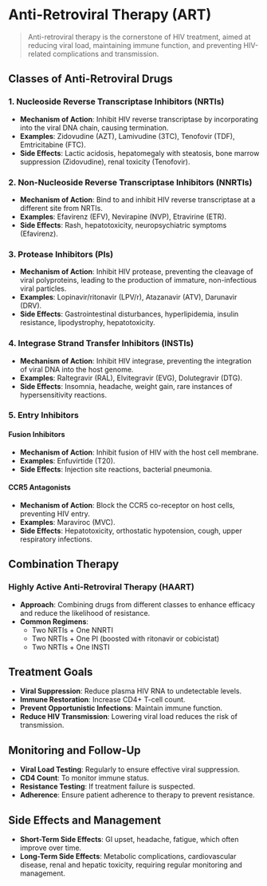 # Anti-Retroviral Therapy (ART)

> Anti-retroviral therapy is the cornerstone of HIV treatment, aimed at reducing viral load, maintaining immune function, and preventing HIV-related complications and transmission.

## Classes of Anti-Retroviral Drugs

### 1. Nucleoside Reverse Transcriptase Inhibitors (NRTIs)

- **Mechanism of Action**: Inhibit HIV reverse transcriptase by incorporating into the viral DNA chain, causing termination.
- **Examples**: Zidovudine (AZT), Lamivudine (3TC), Tenofovir (TDF), Emtricitabine (FTC).
- **Side Effects**: Lactic acidosis, hepatomegaly with steatosis, bone marrow suppression (Zidovudine), renal toxicity (Tenofovir).

### 2. Non-Nucleoside Reverse Transcriptase Inhibitors (NNRTIs)

- **Mechanism of Action**: Bind to and inhibit HIV reverse transcriptase at a different site from NRTIs.
- **Examples**: Efavirenz (EFV), Nevirapine (NVP), Etravirine (ETR).
- **Side Effects**: Rash, hepatotoxicity, neuropsychiatric symptoms (Efavirenz).

### 3. Protease Inhibitors (PIs)

- **Mechanism of Action**: Inhibit HIV protease, preventing the cleavage of viral polyproteins, leading to the production of immature, non-infectious viral particles.
- **Examples**: Lopinavir/ritonavir (LPV/r), Atazanavir (ATV), Darunavir (DRV).
- **Side Effects**: Gastrointestinal disturbances, hyperlipidemia, insulin resistance, lipodystrophy, hepatotoxicity.

### 4. Integrase Strand Transfer Inhibitors (INSTIs)

- **Mechanism of Action**: Inhibit HIV integrase, preventing the integration of viral DNA into the host genome.
- **Examples**: Raltegravir (RAL), Elvitegravir (EVG), Dolutegravir (DTG).
- **Side Effects**: Insomnia, headache, weight gain, rare instances of hypersensitivity reactions.

### 5. Entry Inhibitors

#### Fusion Inhibitors

- **Mechanism of Action**: Inhibit fusion of HIV with the host cell membrane.
- **Examples**: Enfuvirtide (T20).
- **Side Effects**: Injection site reactions, bacterial pneumonia.

#### CCR5 Antagonists

- **Mechanism of Action**: Block the CCR5 co-receptor on host cells, preventing HIV entry.
- **Examples**: Maraviroc (MVC).
- **Side Effects**: Hepatotoxicity, orthostatic hypotension, cough, upper respiratory infections.

## Combination Therapy

### Highly Active Anti-Retroviral Therapy (HAART)

- **Approach**: Combining drugs from different classes to enhance efficacy and reduce the likelihood of resistance.
- **Common Regimens**:
  - Two NRTIs + One NNRTI
  - Two NRTIs + One PI (boosted with ritonavir or cobicistat)
  - Two NRTIs + One INSTI

## Treatment Goals

- **Viral Suppression**: Reduce plasma HIV RNA to undetectable levels.
- **Immune Restoration**: Increase CD4+ T-cell count.
- **Prevent Opportunistic Infections**: Maintain immune function.
- **Reduce HIV Transmission**: Lowering viral load reduces the risk of transmission.

## Monitoring and Follow-Up

- **Viral Load Testing**: Regularly to ensure effective viral suppression.
- **CD4 Count**: To monitor immune status.
- **Resistance Testing**: If treatment failure is suspected.
- **Adherence**: Ensure patient adherence to therapy to prevent resistance.

## Side Effects and Management

- **Short-Term Side Effects**: GI upset, headache, fatigue, which often improve over time.
- **Long-Term Side Effects**: Metabolic complications, cardiovascular disease, renal and hepatic toxicity, requiring regular monitoring and management.
